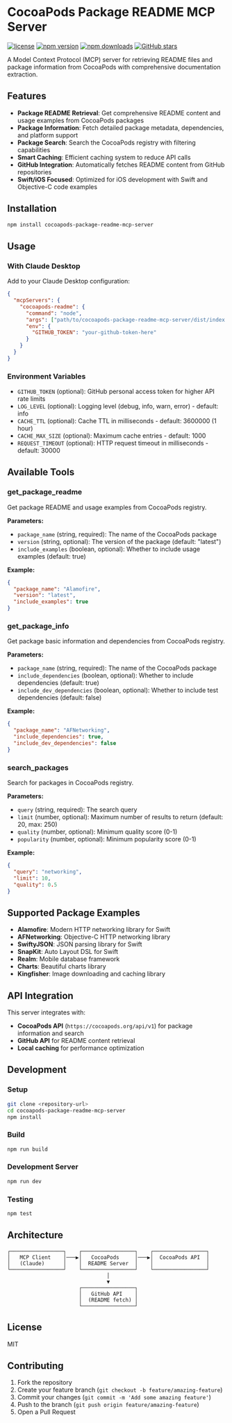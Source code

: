 # CocoaPods Package README MCP Server

[![license](https://img.shields.io/npm/l/cocoapods-package-readme-mcp-server)](https://github.com/elchika-inc/cocoapods-package-readme-mcp-server/blob/main/LICENSE)
[![npm version](https://img.shields.io/npm/v/cocoapods-package-readme-mcp-server)](https://www.npmjs.com/package/cocoapods-package-readme-mcp-server)
[![npm downloads](https://img.shields.io/npm/dm/cocoapods-package-readme-mcp-server)](https://www.npmjs.com/package/cocoapods-package-readme-mcp-server)
[![GitHub stars](https://img.shields.io/github/stars/elchika-inc/cocoapods-package-readme-mcp-server)](https://github.com/elchika-inc/cocoapods-package-readme-mcp-server)

A Model Context Protocol (MCP) server for retrieving README files and package information from CocoaPods with comprehensive documentation extraction.

## Features

- **Package README Retrieval**: Get comprehensive README content and usage examples from CocoaPods packages
- **Package Information**: Fetch detailed package metadata, dependencies, and platform support
- **Package Search**: Search the CocoaPods registry with filtering capabilities
- **Smart Caching**: Efficient caching system to reduce API calls
- **GitHub Integration**: Automatically fetches README content from GitHub repositories
- **Swift/iOS Focused**: Optimized for iOS development with Swift and Objective-C code examples

## Installation

```bash
npm install cocoapods-package-readme-mcp-server
```

## Usage

### With Claude Desktop

Add to your Claude Desktop configuration:

```json
{
  "mcpServers": {
    "cocoapods-readme": {
      "command": "node",
      "args": ["path/to/cocoapods-package-readme-mcp-server/dist/index.js"],
      "env": {
        "GITHUB_TOKEN": "your-github-token-here"
      }
    }
  }
}
```

### Environment Variables

- `GITHUB_TOKEN` (optional): GitHub personal access token for higher API rate limits
- `LOG_LEVEL` (optional): Logging level (debug, info, warn, error) - default: info
- `CACHE_TTL` (optional): Cache TTL in milliseconds - default: 3600000 (1 hour)
- `CACHE_MAX_SIZE` (optional): Maximum cache entries - default: 1000
- `REQUEST_TIMEOUT` (optional): HTTP request timeout in milliseconds - default: 30000

## Available Tools

### get_package_readme

Get package README and usage examples from CocoaPods registry.

**Parameters:**
- `package_name` (string, required): The name of the CocoaPods package
- `version` (string, optional): The version of the package (default: "latest")
- `include_examples` (boolean, optional): Whether to include usage examples (default: true)

**Example:**
```json
{
  "package_name": "Alamofire",
  "version": "latest",
  "include_examples": true
}
```

### get_package_info

Get package basic information and dependencies from CocoaPods registry.

**Parameters:**
- `package_name` (string, required): The name of the CocoaPods package
- `include_dependencies` (boolean, optional): Whether to include dependencies (default: true)
- `include_dev_dependencies` (boolean, optional): Whether to include test dependencies (default: false)

**Example:**
```json
{
  "package_name": "AFNetworking",
  "include_dependencies": true,
  "include_dev_dependencies": false
}
```

### search_packages

Search for packages in CocoaPods registry.

**Parameters:**
- `query` (string, required): The search query
- `limit` (number, optional): Maximum number of results to return (default: 20, max: 250)
- `quality` (number, optional): Minimum quality score (0-1)
- `popularity` (number, optional): Minimum popularity score (0-1)

**Example:**
```json
{
  "query": "networking",
  "limit": 10,
  "quality": 0.5
}
```

## Supported Package Examples

- **Alamofire**: Modern HTTP networking library for Swift
- **AFNetworking**: Objective-C HTTP networking library
- **SwiftyJSON**: JSON parsing library for Swift
- **SnapKit**: Auto Layout DSL for Swift
- **Realm**: Mobile database framework
- **Charts**: Beautiful charts library
- **Kingfisher**: Image downloading and caching library

## API Integration

This server integrates with:
- **CocoaPods API** (`https://cocoapods.org/api/v1`) for package information and search
- **GitHub API** for README content retrieval
- **Local caching** for performance optimization

## Development

### Setup

```bash
git clone <repository-url>
cd cocoapods-package-readme-mcp-server
npm install
```

### Build

```bash
npm run build
```

### Development Server

```bash
npm run dev
```

### Testing

```bash
npm test
```

## Architecture

```
┌─────────────────┐    ┌─────────────────┐    ┌─────────────────┐
│   MCP Client    │───▶│   CocoaPods     │───▶│  CocoaPods API  │
│   (Claude)      │    │  README Server  │    │                 │
└─────────────────┘    └─────────────────┘    └─────────────────┘
                                │
                                ▼
                       ┌─────────────────┐
                       │   GitHub API    │
                       │  (README fetch) │
                       └─────────────────┘
```

## License

MIT

## Contributing

1. Fork the repository
2. Create your feature branch (`git checkout -b feature/amazing-feature`)
3. Commit your changes (`git commit -m 'Add some amazing feature'`)
4. Push to the branch (`git push origin feature/amazing-feature`)
5. Open a Pull Request